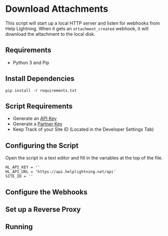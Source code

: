 # Download Attachments

This script will start up a local HTTP server and listen for webhooks
from Help Lightning. When it gets an `attachment_created` webhook, it
will download the attachment to the local disk.

## Requirements

- Python 3 and Pip

## Install Dependencies

```
pip install -r requirements.txt
```

## Script Requirements

- Generate an [API Key](https://apidocs.helplightning.net/background/api-keys/)
- Generate a [Partner Key](https://apidocs.helplightning.net/background/partner-keys/)
- Keep Track of your Site ID (Located in the Developer Settings Tab)

## Configuring the Script

Open the script in a text editor and fill in the variables at the top of the file.

```
HL_API_KEY = ''
HL_API_URL = 'https://api.helplightning.net/api'
SITE_ID = ''
```
## Configure the Webhooks


## Set up a Reverse Proxy


## Running

